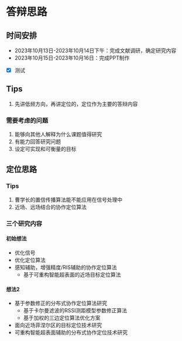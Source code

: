 # 答辩思路

## 时间安排

- 2023年10月13日-2023年10月14日下午：完成文献调研，确定研究内容
- 2023年10月15日-2023年10月16日：完成PPT制作

- [X] 测试

## Tips

1. 先讲低频方向，再讲定位的，定位作为主要的答辩内容

### 需要考虑的问题

1. 能够向其他人解释为什么课题值得研究
2. 有能力回答研究问题
3. 设定可实现和可衡量的目标

## 定位思路

### Tips

1. 曹学长的置信传播算法能不能应用在信号处理中
2. 近场、远场结合的协作定位算法

### 三个研究内容

#### 初始想法

- 优化信号
- 优化定位算法
- 感知辅助，增强精度/RIS辅助的协作定位算法
  - 基于可重构智能超表面的近场目标定位算法

#### 想法2

- 基于参数修正的分布式协作定位算法研究
  - 基于卡尔曼滤波的RSSI测距模型参数修正算法
  - 基于加权的三边定位算法优化方案
- 面向近场菲涅尔区的目标定位技术研究
- 可重构智能超表面辅助的分布式协作定位技术研究
